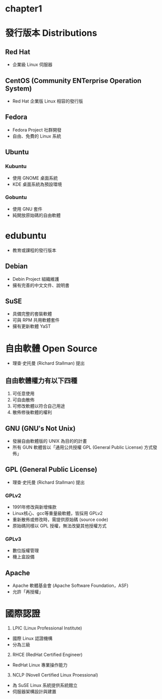 # chapter1
# 發行版本 Distributions
## Red Hat
* 企業級 Linux 伺服器
## CentOS (Community ENTerprise Operation System)
* Red Hat 企業版 Linux 相容的發行版
## Fedora
* Fedora Project 社群開發
* 自由、免費的 Linux 系統
## Ubuntu
### Kubuntu
* 使用 GNOME 桌面系統
* KDE 桌面系統為預設環境
### Gobuntu
* 使用 GNU 套件
* 純開放原始碼的自由軟體
# edubuntu
* 教育或課程的發行版本
## Debian
* Debin Project 組織維護
* 擁有完善的中文文件、說明書
## SuSE
* 具備完整的套裝軟體
* 可與 RPM 共用軟體套件
* 擁有更新軟體 YaST

# 自由軟體 Open Source
* 理查·史托曼 (Richard Stallman) 提出
## 自由軟體權力有以下四種
1. 可任意使用
2. 可自由散佈
3. 可修改軟體以符合自己用途
4. 散佈修後軟體的權利
## GNU (GNU′s Not Unix)
* 發展自由軟體版的 UNIX 為目的的計畫
* 所有 GUN 軟體皆以「通用公共授權 GPL (General Public License) 方式發佈」
## GPL (General Public License)
* 理查·史托曼 (Richard Stallman) 提出
### GPLv2
* 1991年修改與新增條款
* Linux核心、gcc等重量級軟體，皆採用 GPLv2
* 重新散佈或修改時，需提供原始碼 (source code)
* 原始碼同樣以 GPL 授權，無法改變其他授權方式
### GPLv3
* 數位版權管理
* 機上盒設備
## Apache
* Apache 軟體基金會 (Apache Software Foundation，ASF)
* 允許「再授權」

# 國際認證
1. LPIC (Linux Professional Institute)
* 國際 Linux 認證機構
* 分為三級
2. RHCE (RedHat Certified Engineer)
* RedHat Linux 專業操作能力
3. NCLP (Novell Certified Linux Proessional)
* 為 SuSE Linux 系統提供系統館立
* 伺服器架構設計與建置